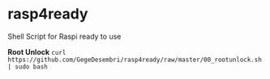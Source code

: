 # rasp4ready
Shell Script for Raspi ready to use

**Root Unlock**
`curl https://github.com/GegeDesembri/rasp4ready/raw/master/00_rootunlock.sh | sudo bash`